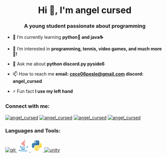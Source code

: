 <h1 align="center">Hi 👋, I'm angel cursed</h1>
<h3 align="center">A young student passionate about programming</h3>

- 🌱 I’m currently learning **python🐍 and java☕**

- 👀 I’m interested in **programming, tennis, video games, and much more🙂!**

- 💬 Ask me about **python discord.py pyside6**

- 📫 How to reach me **email: cece06pesle@gmail.com discord: angel_cursed**

- ⚡ Fun fact **I use my left hand**

<h3 align="left">Connect with me:</h3>
<p align="left">
<a href="https://dev.to/angel_cursed" target="blank"><img align="center" src="https://raw.githubusercontent.com/rahuldkjain/github-profile-readme-generator/master/src/images/icons/Social/devto.svg" alt="angel_cursed" height="30" width="40" /></a>
<a href="https://www.youtube.com/c/angel_cursed" target="blank"><img align="center" src="https://raw.githubusercontent.com/rahuldkjain/github-profile-readme-generator/master/src/images/icons/Social/youtube.svg" alt="angel_cursed" height="30" width="40" /></a>
<a href="https://www.codechef.com/users/angel_cursed" target="blank"><img align="center" src="https://cdn.jsdelivr.net/npm/simple-icons@3.1.0/icons/codechef.svg" alt="angel_cursed" height="30" width="40" /></a>
<a href="https://discord.gg/angel_cursed" target="blank"><img align="center" src="https://raw.githubusercontent.com/rahuldkjain/github-profile-readme-generator/master/src/images/icons/Social/discord.svg" alt="angel_cursed" height="30" width="40" /></a>
</p>

<h3 align="left">Languages and Tools:</h3>
<p align="left"> <a href="https://git-scm.com/" target="_blank" rel="noreferrer"> <img src="https://www.vectorlogo.zone/logos/git-scm/git-scm-icon.svg" alt="git" width="40" height="40"/> </a> <a href="https://www.java.com" target="_blank" rel="noreferrer"> <img src="https://raw.githubusercontent.com/devicons/devicon/master/icons/java/java-original.svg" alt="java" width="40" height="40"/> </a> <a href="https://www.python.org" target="_blank" rel="noreferrer"> <img src="https://raw.githubusercontent.com/devicons/devicon/master/icons/python/python-original.svg" alt="python" width="40" height="40"/> </a> <a href="https://unity.com/" target="_blank" rel="noreferrer"> <img src="https://www.vectorlogo.zone/logos/unity3d/unity3d-icon.svg" alt="unity" width="40" height="40"/> </a> </p>
